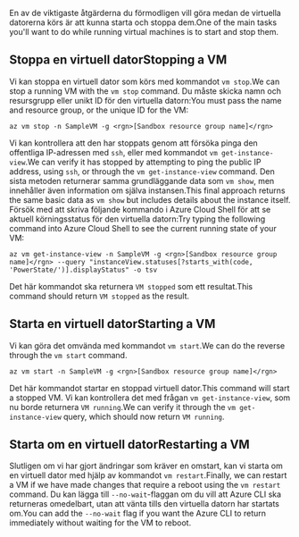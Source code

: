 <span data-ttu-id="fc968-101">En av de viktigaste åtgärderna du förmodligen vill göra medan de virtuella datorerna körs är att kunna starta och stoppa dem.</span><span class="sxs-lookup"><span data-stu-id="fc968-101">One of the main tasks you'll want to do while running virtual machines is to start and stop them.</span></span>

## <a name="stopping-a-vm"></a><span data-ttu-id="fc968-102">Stoppa en virtuell dator</span><span class="sxs-lookup"><span data-stu-id="fc968-102">Stopping a VM</span></span>

<span data-ttu-id="fc968-103">Vi kan stoppa en virtuell dator som körs med kommandot `vm stop`.</span><span class="sxs-lookup"><span data-stu-id="fc968-103">We can stop a running VM with the `vm stop` command.</span></span> <span data-ttu-id="fc968-104">Du måste skicka namn och resursgrupp eller unikt ID för den virtuella datorn:</span><span class="sxs-lookup"><span data-stu-id="fc968-104">You must pass the name and resource group, or the unique ID for the VM:</span></span>

```azurecli
az vm stop -n SampleVM -g <rgn>[Sandbox resource group name]</rgn>
```

<span data-ttu-id="fc968-105">Vi kan kontrollera att den har stoppats genom att försöka pinga den offentliga IP-adressen med `ssh`, eller med kommandot `vm get-instance-view`.</span><span class="sxs-lookup"><span data-stu-id="fc968-105">We can verify it has stopped by attempting to ping the public IP address, using `ssh`, or through the `vm get-instance-view` command.</span></span> <span data-ttu-id="fc968-106">Den sista metoden returnerar samma grundläggande data som `vm show`, men innehåller även information om själva instansen.</span><span class="sxs-lookup"><span data-stu-id="fc968-106">This final approach returns the same basic data as `vm show` but includes details about the instance itself.</span></span> <span data-ttu-id="fc968-107">Försök med att skriva följande kommando i Azure Cloud Shell för att se aktuell körningsstatus för den virtuella datorn:</span><span class="sxs-lookup"><span data-stu-id="fc968-107">Try typing the following command into Azure Cloud Shell to see the current running state of your VM:</span></span>

```azurecli
az vm get-instance-view -n SampleVM -g <rgn>[Sandbox resource group name]</rgn> --query "instanceView.statuses[?starts_with(code, 'PowerState/')].displayStatus" -o tsv
```

<span data-ttu-id="fc968-108">Det här kommandot ska returnera `VM stopped` som ett resultat.</span><span class="sxs-lookup"><span data-stu-id="fc968-108">This command should return `VM stopped` as the result.</span></span>

## <a name="starting-a-vm"></a><span data-ttu-id="fc968-109">Starta en virtuell dator</span><span class="sxs-lookup"><span data-stu-id="fc968-109">Starting a VM</span></span>

<span data-ttu-id="fc968-110">Vi kan göra det omvända med kommandot `vm start`.</span><span class="sxs-lookup"><span data-stu-id="fc968-110">We can do the reverse through the `vm start` command.</span></span>

```azurecli
az vm start -n SampleVM -g <rgn>[Sandbox resource group name]</rgn>
```

<span data-ttu-id="fc968-111">Det här kommandot startar en stoppad virtuell dator.</span><span class="sxs-lookup"><span data-stu-id="fc968-111">This command will start a stopped VM.</span></span> <span data-ttu-id="fc968-112">Vi kan kontrollera det med frågan `vm get-instance-view`, som nu borde returnera `VM running`.</span><span class="sxs-lookup"><span data-stu-id="fc968-112">We can verify it through the `vm get-instance-view` query, which should now return `VM running`.</span></span>

## <a name="restarting-a-vm"></a><span data-ttu-id="fc968-113">Starta om en virtuell dator</span><span class="sxs-lookup"><span data-stu-id="fc968-113">Restarting a VM</span></span>

<span data-ttu-id="fc968-114">Slutligen om vi har gjort ändringar som kräver en omstart, kan vi starta om en virtuell dator med hjälp av kommandot `vm restart`.</span><span class="sxs-lookup"><span data-stu-id="fc968-114">Finally, we can restart a VM if we have made changes that require a reboot using the `vm restart` command.</span></span> <span data-ttu-id="fc968-115">Du kan lägga till `--no-wait`-flaggan om du vill att Azure CLI ska returneras omedelbart, utan att vänta tills den virtuella datorn har startats om.</span><span class="sxs-lookup"><span data-stu-id="fc968-115">You can add the `--no-wait` flag if you want the Azure CLI to return immediately without waiting for the VM to reboot.</span></span>

